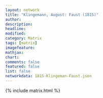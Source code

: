 ```yaml
---
layout: network
title: "Klingemann, August: Faust (1815)"
author:
description:
headline:
modified:
category: Matrix
tags: [matrix]
imagefeature: 
mathjax: 
chart: 
comments: false
featured: false
list: false
networkdata: 1815-Klingeman-Faust.json
---
```

{% include matrix.html %}
